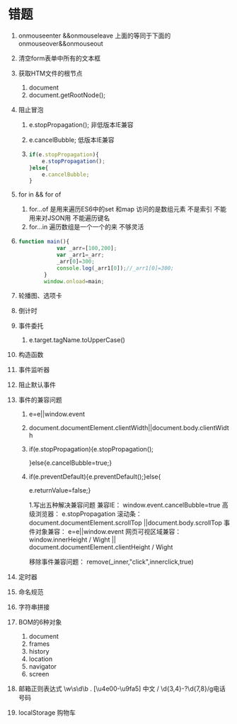 # 错题

1. onmouseenter &&onmouseleave   上面的等同于下面的
   onmouseover&&onmouseout 
   
2. 清空form表单中所有的文本框

3. 获取HTM文件的根节点
   1. document  
   2. document.getRootNode();
   
4. 阻止冒泡

   1. e.stopPropagation();  非低版本IE兼容

   2. e.cancelBubble;    低版本IE兼容

   3. ```javascript
      if(e.stopPropagation){
          e.stopPropagation();
      }else{
          e.cancelBubble;
      }
      ```

5. for  in   && for  of

   1. for...of  是用来遍历ES6中的set  和map     访问的是数组元素  不是索引     不能用来对JSON用    不能遍历键名
   2. for...in   遍历数组是一个一个的来    不够灵活

6. ```javascript
   function main(){
               var _arr=[100,200];
               var _arr1=_arr;
               _arr[0]=300;
               console.log(_arr1[0]);//_arr1[0]=300;
           }
           window.onload=main;
   ```

7. 轮播图、选项卡

8. 倒计时

9. 事件委托

   1. e.target.tagName.toUpperCase()

10. 构造函数

11. 事件监听器

12. 阻止默认事件

13. 事件的兼容问题

    1. e=e||window.event

    2. document.documentElement.clientWidth||document.body.clientWidth

    3. if(e.stopPropagation){e.stopPropagation();

       }else{e.cancelBubble=true;}

    4. if(e.preventDefault){e.preventDefault();}else{

       e.returnValue=false;}
       
       1.写出五种解决兼容问题
       兼容IE：                  window.event.cancelBubble=true
       高级浏览器：
             e.stopPropagation 
       滚动条：
       document.documentElement.scrollTop  ||document.body.scrollTop
       事件对象兼容：
       e=e||window.event
       网页可视区域兼容：
       window.innerHeight  /  Wight || document.documentElement.clientHeight  /  Wight
       
       移除事件兼容问题：
       remove(_inner,"click",innerclick,true)

14. 定时器

15. 命名规范

16. 字符串拼接

17. BOM的6种对象

    1. document
    2. frames
    3. history
    4. location
    5. navigator
    6. screen

18. 邮箱正则表达式  \w\s\d\b   .    [\u4e00-\u9fa5]  中文   / \d{3,4}-?\d{7,8}/g电话号码

19. localStorage   购物车

